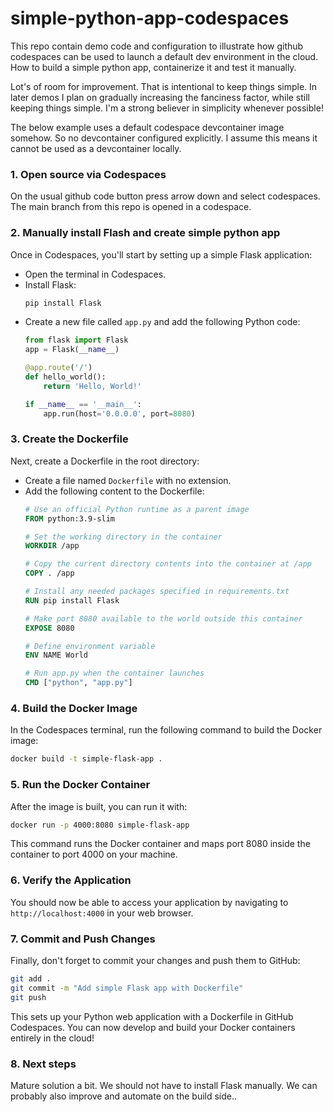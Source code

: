 # simple-python-app-codespaces

This repo contain demo code and configuration to illustrate how github codespaces can be used to launch a default dev environment in the cloud. How to build a simple python app, containerize it and test it manually.

Lot's of room for improvement. That is intentional to keep things simple. In later demos I plan on gradually increasing the fanciness factor, while still keeping things simple. I'm a strong believer in simplicity whenever possible!

The below example uses a default codespace devcontainer image somehow. So no devcontainer configured explicitly. I assume this means it cannot be used as a devcontainer locally. 

### 1. Open source via Codespaces

On the usual github code button press arrow down and select codespaces. The main branch from this repo is opened in a codespace.

### 2. Manually install Flash and create simple python app

Once in Codespaces, you'll start by setting up a simple Flask application:

- Open the terminal in Codespaces.
- Install Flask:
  ```bash
  pip install Flask
  ```
- Create a new file called `app.py` and add the following Python code:
  ```python
  from flask import Flask
  app = Flask(__name__)

  @app.route('/')
  def hello_world():
      return 'Hello, World!'

  if __name__ == '__main__':
      app.run(host='0.0.0.0', port=8080)
  ```

### 3. Create the Dockerfile

Next, create a Dockerfile in the root directory:

- Create a file named `Dockerfile` with no extension.
- Add the following content to the Dockerfile:
  ```Dockerfile
  # Use an official Python runtime as a parent image
  FROM python:3.9-slim

  # Set the working directory in the container
  WORKDIR /app

  # Copy the current directory contents into the container at /app
  COPY . /app

  # Install any needed packages specified in requirements.txt
  RUN pip install Flask

  # Make port 8080 available to the world outside this container
  EXPOSE 8080

  # Define environment variable
  ENV NAME World

  # Run app.py when the container launches
  CMD ["python", "app.py"]
  ```

### 4. Build the Docker Image

In the Codespaces terminal, run the following command to build the Docker image:

```bash
docker build -t simple-flask-app .
```

### 5. Run the Docker Container

After the image is built, you can run it with:

```bash
docker run -p 4000:8080 simple-flask-app
```

This command runs the Docker container and maps port 8080 inside the container to port 4000 on your machine.

### 6. Verify the Application

You should now be able to access your application by navigating to `http://localhost:4000` in your web browser.

### 7. Commit and Push Changes

Finally, don't forget to commit your changes and push them to GitHub:

```bash
git add .
git commit -m "Add simple Flask app with Dockerfile"
git push
```

This sets up your Python web application with a Dockerfile in GitHub Codespaces. You can now develop and build your Docker containers entirely in the cloud!

### 8. Next steps

Mature solution a bit. We should not have to install Flask manually. We can probably also improve and automate on the build side.. 
